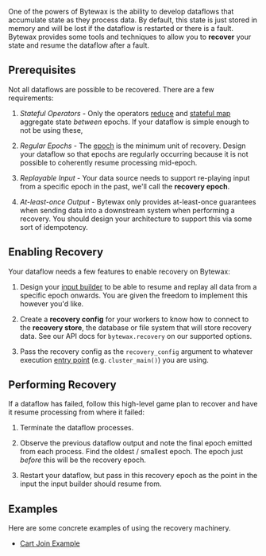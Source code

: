 One of the powers of Bytewax is the ability to develop dataflows that
accumulate state as they process data. By default, this state is just
stored in memory and will be lost if the dataflow is restarted or
there is a fault. Bytewax provides some tools and techniques to allow
you to **recover** your state and resume the dataflow after a fault.

## Prerequisites

Not all dataflows are possible to be recovered. There are a few
requirements:

1. _Stateful Operators_ - Only the operators
   [reduce](./operators#reduce) and [stateful
   map](./operators#stateful_map) aggregate state _between_ epochs. If
   your dataflow is simple enough to not be using these,

2. _Regular Epochs_ - The [epoch](/getting-started/epochs) is the
   minimum unit of recovery. Design your dataflow so that epochs are
   regularly occurring because it is not possible to coherently resume
   processing mid-epoch.

3. _Replayable Input_ - Your data source needs to support re-playing
   input from a specific epoch in the past, we'll call the **recovery
   epoch**.
   
4. _At-least-once Output_ - Bytewax only provides at-least-once
   guarantees when sending data into a downstream system when
   performing a recovery. You should design your architecture to
   support this via some sort of idempotency.
   
## Enabling Recovery

Your dataflow needs a few features to enable recovery on Bytewax:

1. Design your [input builder](/getting-started/execution#builders) to
   be able to resume and replay all data from a specific epoch
   onwards. You are given the freedom to implement this however you'd
   like.

2. Create a **recovery config** for your workers to know how to
   connect to the **recovery store**, the database or file system that
   will store recovery data. See our API docs for `bytewax.recovery`
   on our supported options.
   
3. Pass the recovery config as the `recovery_config` argument to
   whatever execution [entry point](/getting-started/execution)
   (e.g. `cluster_main()`) you are using.
   
## Performing Recovery

If a dataflow has failed, follow this high-level game plan to recover
and have it resume processing from where it failed:

1. Terminate the dataflow processes.

2. Observe the previous dataflow output and note the final epoch
   emitted from each process. Find the oldest / smallest epoch. The
   epoch just _before_ this will be the recovery epoch.

3. Restart your dataflow, but pass in this recovery epoch as the point
   in the input the input builder should resume from.
   
## Examples

Here are some concrete examples of using the recovery machinery.

- [Cart Join Example](/examples/cart-join)

